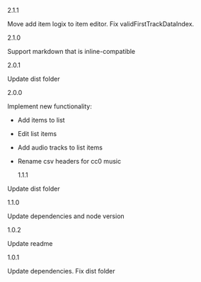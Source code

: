 2.1.1

Move add item logix to item editor. Fix validFirstTrackDataIndex.

2.1.0

Support markdown that is inline-compatible

2.0.1

Update dist folder

2.0.0

Implement new functionality:

- Add items to list
- Edit list items
- Add audio tracks to list items
- Rename csv headers for cc0 music

  1.1.1

Update dist folder

1.1.0

Update dependencies and node version

1.0.2

Update readme

1.0.1

Update dependencies. Fix dist folder

